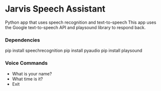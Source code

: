 # Jarvis Speech Assistant

Python app that uses speech recognition and text-to-speech This app uses the Google text-to-speech API and playsound library to respond back.

### Dependencies

pip install speechrecognition
pip install pyaudio
pip install playsound

### Voice Commands

- What is your name?
- What time is it?
- Exit
